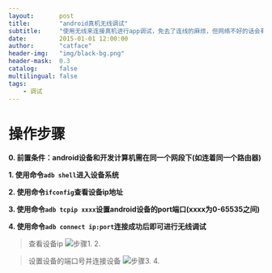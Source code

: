 ```yaml
---
layout:       post
title:        "android真机无线调试"
subtitle:     "使用无线来连接真机进行app调试，免去了连线的麻烦，但网络不好的话会有点慢"
date:         2015-01-01 12:00:00
author:       "catface"
header-img:   "img/black-bg.png"
header-mask:  0.3
catalog:      false
multilingual: false
tags:
    - 调试
---
```


# 操作步骤

**0. 前置条件：android设备和开发计算机需在同一个网段下(如连着同一个路由器)**

**1. 使用命令`adb shell`进入设备系统**

**2. 使用命令`ifconfig`查看设备ip地址**

**3. 使用命令`adb tcpip xxxx`设置android设备的port端口(xxxx为0-65535之间)**

**4. 使用命令`adb connect ip:port`连接成功后即可进行无线调试**

> 查看设备ip
![步骤1. 2.](https://img-blog.csdnimg.cn/20190523153405762.png?x-oss-process=image/watermark,type_ZmFuZ3poZW5naGVpdGk,shadow_10,text_aHR0cHM6Ly9ibG9nLmNzZG4ubmV0L2l0Q2F0ZmFjZQ==,size_16,color_FFFFFF,t_70)

> 设置设备的端口号并连接设备
![步骤3. 4.](https://img-blog.csdnimg.cn/20190523153435278.png)